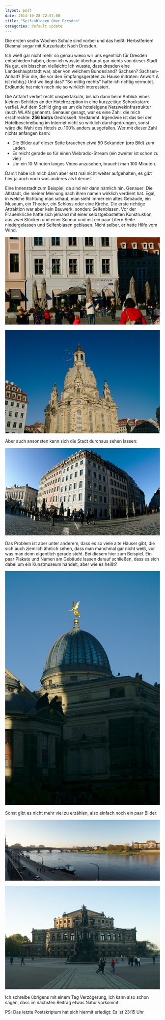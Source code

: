 ```yaml
---
layout: post
date: 2014-10-28 22:57:00
title: "Seifenblasen über Dresden"
categories: default update
---
```


Die ersten sechs Wochen Schule sind vorbei und das heißt: Herbstferien!
Diesmal sogar mit Kurzurlaub: Nach Dresden.

Ich wieß gar nicht mehr so genau wieso wir uns egentlich für Dresden entschieden
haben, denn ich wusste überhaupt gar nichts von dieser Stadt.
Na gut, ein bisschen vielleicht: Ich wusste, dass dresden eine Landeshauptstadt
war, aber von welchem Bundesland? Sachsen? Sachsen-Anhalt? (Für die, die vor den
Empfangsgeräten zu Hause mitraten: Anwort A ist richtig.) Und wo liegt das?
"So mittig rechts" hatte ich richtig vermutet. Erdkunde hat mich noch nie so
wirklich interessiert.

Die Anfahrt verlief recht unspektakulär, bis ich dann beim Anblick eines
kleinen Schildes an der Hotelrezeption in eine kurzzeitige Schockstarre verfiel.
Auf dem Schild ging es um die hoteleigene Netzwekinfrastruktur (auch WLAN
genannt). Genauer gesagt, war es eine Zahl, die mich erschreckte: **256 kbit/s**
Gedrosselt. Verdammt. Irgendwie ist das bei der Hotelbeschreibung im Internet
nicht so wirklich durchgedrungen, sonst wäre die Wahl des Hotels zu 100% anders
ausgefallen. Wer mit dieser Zahl nichts anfangen kann:

* Die Bilder auf dieser Seite brauchen etwa 50 Sekunden (pro Bild) zum Laden.
* Es reicht gerade so für einen Webradio-Stream (ein zweiter ist schon zu viel)
* Um ein 10 Minuten langes Video anzusehen, braucht man 100 Minuten.

Damit habe ich mich dann aber erst mal nicht weiter aufgehalten, es gibt hier
ja auch noch was anderes als Internet.

Eine Innenstadt zum Beispiel, da sind wir dann nämlich hin. Genauer:
Die Altstadt, die meiner Meinung nach ihren namen wirklich verdient hat.
Egal, in welche Richtung man schaut, man sieht immer ein altes Gebäude, ein
Museum, ein Theater, ein Schloss oder eine  Kirche.
Die erste richtige Attraktion war aber kein Bauwerk, sonden: Seifenblasen.
Vor der Frauenkriche hatte sich jemand mit einer selbstgebastelten Konstruktion
aus zwei Stöcken und einer Schnur und mit ein paar Litern Seife niedergelassen
und Seifenblasen geblasen. Nicht selber, er hatte Hilfe vom Wind.

![Seifenblasen1](/assets/20141028/img_0001.jpg)

![Seifenblasen2](/assets/20141028/img_0002.jpg)

Aber auch ansonsten kann sich die Stadt durchaus sehen lassen:

![Häuserecke](/assets/20141028/img_0003.jpg)

Das Problem ist aber unter anderem, dass es so viele alte Häuser gibt, die sich
auch ziemlich ähnlich sehen, dass man manchmal gar nicht weiß, vor was man denn
eigentlich gerade steht. Bei diesem hier zum Beispiel. Ein paar Plakate und
Namen am Gebäude lassen darauf schließen, dass es sich dabei um ein Kunstmuseum
handelt, aber wie es heißt?

![Kunstmuseum](/assets/20141028/img_0001_01.jpg)

Sonst gibt es nicht mehr viel zu erzählen, also einfach noch ein paar Bilder:

![Elbe](/assets/20141028/img_0004.jpg)

![Semperoper](/assets/20141028/img_0005.jpg)

Ich schreibe übrigens mit einem Tag Verzögerung,
ich kann also schon sagen, dass im nächsten Beitrag
etwas Natur vorkommt.

PS: Das letzte Postskriptum hat sich hiermit erledigt: Es ist 23:15 Uhr
